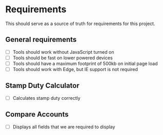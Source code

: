 # Requirements

This should serve as a source of truth for requirements for this project.

## General requirements

- [ ] Tools should work without JavaScript turned on
- [ ] Tools should be fast on lower powered devices
- [ ] Tools should have a maximum footprint of 500kb on initial page load
- [ ] Tools should work with Edge, but IE support is not required
 
## Stamp Duty Calculator

- [ ] Calculates stamp duty correctly

## Compare Accounts

- [ ] Displays all fields that we are required to display
